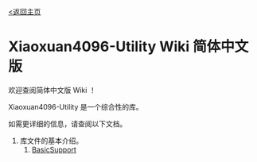 [<返回主页](../Home)
# Xiaoxuan4096-Utility Wiki 简体中文版
欢迎查阅简体中文版 Wiki ！

Xiaoxuan4096-Utility 是一个综合性的库。

如需更详细的信息，请查阅以下文档。

1. 库文件的基本介绍。
    1. [BasicSupport](BasicSupport/BasicSupport-导航)